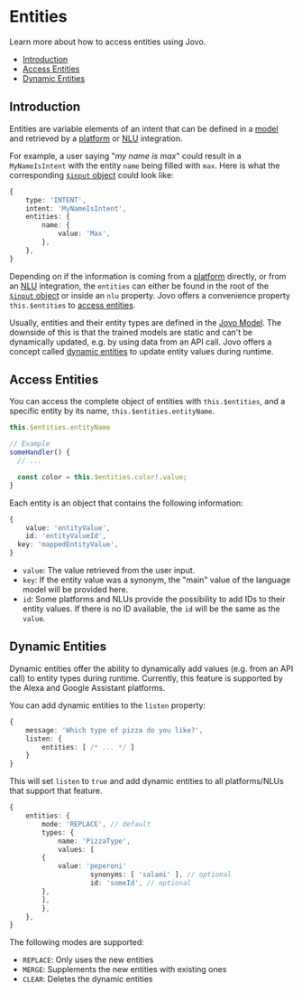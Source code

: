 # Entities

Learn more about how to access entities using Jovo.
- [Introduction](#introduction)
- [Access Entities](#access-entities)
- [Dynamic Entities](#dynamic-entities)

## Introduction

Entities are variable elements of an intent that can be defined in a [model](./models.md) and retrieved by a [platform](./platforms.md) or [NLU](./nlu.md) integration.

For example, a user saying "*my name is max*" could result in a `MyNameIsIntent` with the entity `name` being filled with `max`. Here is what the corresponding [`$input` object](./input.md) could look like:

```typescript
{
	type: 'INTENT',
	intent: 'MyNameIsIntent',
	entities: {
		name: {
			value: 'Max',
		},
	},
}
```

Depending on if the information is coming from a [platform](./platforms.md) directly, or from an [NLU](./nlu.md) integration, the `entities` can either be found in the root of the [`$input` object](./input.md) or inside an `nlu` property. Jovo offers a convenience property `this.$entities` to [access entities](#access-entities).

Usually, entities and their entity types are defined in the [Jovo Model](./models.md). The downside of this is that the trained models are static and can't be dynamically updated, e.g. by using data from an API call. Jovo offers a concept called [dynamic entities](#dynamic-entities) to update entity values during runtime.


## Access Entities

You can access the complete object of entities with `this.$entities`, and a specific entity by its name, `this.$entities.entityName`.

```typescript
this.$entities.entityName

// Example
someHandler() {
  // ...

  const color = this.$entities.color!.value;  
}
```

Each entity is an object that contains the following information:

```typescript
{
	value: 'entityValue',
	id: 'entityValueId',
  key: 'mappedEntityValue',
}
```
* `value`: The value retrieved from the user input.
* `key`: If the entity value was a synonym, the "main" value of the language model will be provided here.
* `id`: Some platforms and NLUs provide the possibility to add IDs to their entity values. If there is no ID available, the `id` will be the same as the `value`.


## Dynamic Entities

Dynamic entities offer the ability to dynamically add values (e.g. from an API call) to entity types during runtime. Currently, this feature is supported by the Alexa and Google Assistant platforms.

You can add dynamic entities to the `listen` property:

```typescript
{
	message: 'Which type of pizza do you like?',
	listen: {
		entities: [ /* ... */ ]
	}
}
```

This will set `listen` to `true` and add dynamic entities to all platforms/NLUs that support that feature.

```typescript
{
	entities: {
		mode: 'REPLACE', // default
		types: {
			name: 'PizzaType',
			values: [
        {
	        value: 'peperoni'
					synonyms: [ 'salami' ], // optional
					id: 'someId', // optional
        },
	    ],
		},
	},
}
```

The following modes are supported:

* `REPLACE`: Only uses the new entities
* `MERGE`: Supplements the new entities with existing ones
* `CLEAR`: Deletes the dynamic entities

